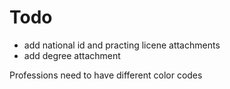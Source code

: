 # Todo
-  add national id and practing licene attachments
- add degree attachment


Professions need to have different color codes